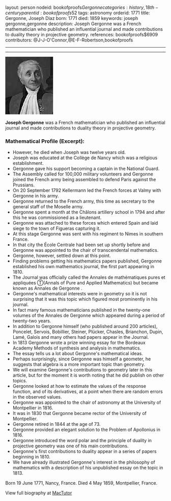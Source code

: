 layout: person
nodeid: bookofproofs$Gergonne
categories: history,18th-century
parentid: bookofproofs$52
tags: astronomy
orderid: 1771
title: Gergonne, Joseph Diaz
born: 1771
died: 1859
keywords: joseph gergonne,gergonne
description: Joseph Gergonne was a French mathematician who published an influential journal and made contributions to duality theory in projective geometry.
references: bookofproofs$6909
contributors: @J-J-O'Connor,@E-F-Robertson,bookofproofs

---



---

![Gergonne.jpg](https://github.com/bookofproofs/bookofproofs.github.io/blob/main/_sources/_assets/images/portraits/Gergonne.jpg?raw=true)

**Joseph Gergonne** was a French mathematician who published an influential journal and made contributions to duality theory in projective geometry.

### Mathematical Profile (Excerpt):
* However, he died when Joseph was twelve years old.
* Joseph was educated at the Collège de Nancy which was a religious establishment.
* Gergonne gave his support becoming a captain in the National Guard.
* The Assembly called for 100,000 military volunteers and Gergonne joined the French army being assembled to defend Paris against the Prussians.
* On 20 September 1792 Kellermann led the French forces at Valmy with Gergonne in his army.
* Gergonne returned to the French army, this time as secretary to the general staff of the Moselle army.
* Gergonne spent a month at the Châlons artillery school in 1794 and after this he was commissioned as a lieutenant.
* Gergonne was attached to these forces which entered Spain and laid siege to the town of Figueras capturing it.
* At this stage Gergonne was sent with his regiment to Nimes in southern France.
* In that city the École Centrale had been set up shortly before and Gergonne was appointed to the chair of transcendental mathematics.
* Gergonne, however, settled down at this point.
* Finding problems getting his mathematics papers published, Gergonne established his own mathematics journal, the first part appearing in 1810.
* The Journal was officially called the Annales de mathématiques pures et appliquées Ⓣ(Annals of Pure and Applied Mathematics) but became known as Annales de Gergonne .
* Gergonne's mathematical interests were in geometry so it is not surprising that it was this topic which figured most prominently in his journal.
* In fact many famous mathematicians published in the twenty-one volumes of the Annales de Gergonne which appeared during a period of twenty-two years.
* In addition to Gergonne himself (who published around 200 articles), Poncelet, Servois, Bobillier, Steiner, Plücker, Chasles, Brianchon, Dupin, Lamé, Galois and many others had papers appear in the Journal.
* In 1813 Gergonne wrote a prize winning essay for the Bordeaux Academy Methods of synthesis and analysis in mathematics.
* The essay tells us a lot about Gergonne's mathematical ideas.
* Perhaps surprisingly, since Gergonne was himself a geometer, he suggests that algebra is a more important topic than geometry.
* We will examine Gergonne's contributions to geometry later in this article, but for the moment it is worth noting that he did publish on other topics.
* Gergonne looked at how to estimate the values of the response function, and of its derivatives, at a point when there are random errors in the observed values.
* Gergonne was appointed to the chair of astronomy at the University of Montpellier in 1816.
* It was in 1830 that Gergonne became rector of the University of Montpellier.
* Gergonne retired in 1844 at the age of 73.
* Gergonne provided an elegant solution to the Problem of Apollonius in 1816.
* Gergonne introduced the word polar and the principle of duality in projective geometry was one of his main contributions.
* Gergonne's first contributions to duality appear in a series of papers beginning in 1810.
* We have already illustrated Gergonne's interest in the philosophy of mathematics with a description of his unpublished essay on the topic in 1813.

Born 19 June 1771, Nancy, France. Died 4 May 1859, Montpellier, France.

View full biography at [MacTutor](https://mathshistory.st-andrews.ac.uk/Biographies/Gergonne/)
